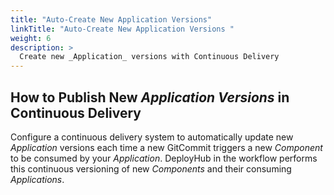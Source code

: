 ```yaml
---
title: "Auto-Create New Application Versions"
linkTitle: "Auto-Create New Application Versions "
weight: 6
description: >
  Create new _Application_ versions with Continuous Delivery
---
```


## How to Publish New _Application Versions_ in Continuous Delivery

Configure a continuous delivery system to automatically update new _Application_ versions each time a new GitCommit triggers a new _Component_ to be consumed by your _Application_. DeployHub in the workflow performs this continuous versioning of new _Components_ and their consuming _Applications_.
